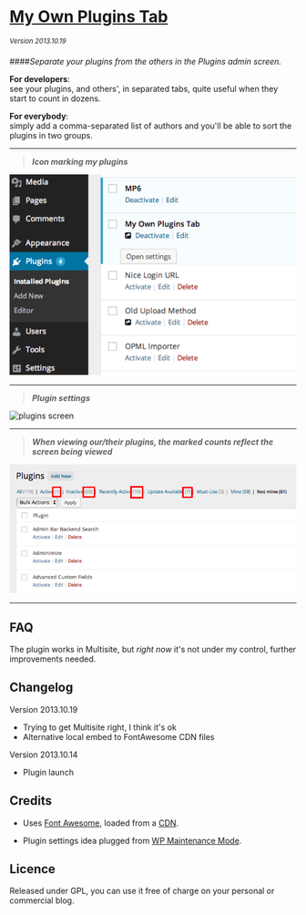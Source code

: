 # [My Own Plugins Tab](https://github.com/brasofilo/My-Own-Plugins-Tab)
<sup>*Version 2013.10.19*</sup>

####*Separate your plugins from the others in the Plugins admin screen.*

**For developers**:  
see your plugins, and others', in separated tabs, quite useful when they start to count in dozens.

**For everybody**:  
simply add a comma-separated list of authors and you'll be able to sort the plugins in two groups.

----
 > ***Icon marking my plugins***  

![plugins screen](assets/screenshot-1.png)

----
 > ***Plugin settings***

![plugins screen](assets/screenshot-2.png)

----
 > ***When viewing our/their plugins, the marked counts reflect the screen being viewed*** 

![plugins screen](assets/screenshot-3.png)

----
## FAQ
The plugin works in Multisite, but *right now* it's not under my control, further improvements needed.

## Changelog

Version 2013.10.19
* Trying to get Multisite right, I think it's ok
* Alternative local embed to FontAwesome CDN files

Version 2013.10.14
* Plugin launch

## Credits
 - Uses [Font Awesome](http://fortawesome.github.io/Font-Awesome/), loaded from a [CDN](http://www.bootstrapcdn.com/#tab_fontawesome).

 - Plugin settings idea plugged from [WP Maintenance Mode](http://wordpress.org/plugins/wp-maintenance-mode/).

## Licence
Released under GPL, you can use it free of charge on your personal or commercial blog.